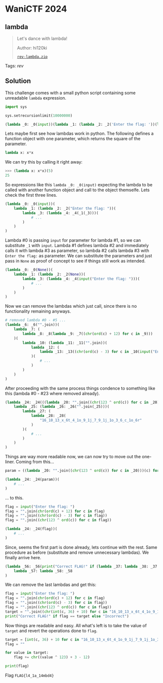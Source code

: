 # WaniCTF 2024

## lambda

> Let's dance with lambda!
>
>  Author: hi120ki
>
> [`rev-lambda.zip`](rev-lambda.zip)

Tags: _rev_

## Solution
This challenge comes with a small python script containing some unreadable `lambda` expression.

```py
import sys

sys.setrecursionlimit(10000000)

(lambda _0: _0(input))(lambda _1: (lambda _2: _2('Enter the flag: '))(lambda _3: (lambda _4: _4(_1(_3)))(lambda _5: (lambda _6: _6(''.join))(lambda _7: (lambda _8: _8(lambda _9: _7((chr(ord(c) + 12) for c in _9))))(lambda _10: (lambda _11: _11(''.join))(lambda _12: (lambda _13: _13((chr(ord(c) - 3) for c in _10(_5))))(lambda _14: (lambda _15: _15(_12(_14)))(lambda _16: (lambda _17: _17(''.join))(lambda _18: (lambda _19: _19(lambda _20: _18((chr(123 ^ ord(c)) for c in _20))))(lambda _21: (lambda _22: _22(''.join))(lambda _23: (lambda _24: _24((_21(c) for c in _16)))(lambda _25: (lambda _26: _26(_23(_25)))(lambda _27: (lambda _28: _28('16_10_13_x_6t_4_1o_9_1j_7_9_1j_1o_3_6_c_1o_6r'))(lambda _29: (lambda _30: _30(''.join))(lambda _31: (lambda _32: _32((chr(int(c,36) + 10) for c in _29.split('_'))))(lambda _33: (lambda _34: _34(_31(_33)))(lambda _35: (lambda _36: _36(lambda _37: lambda _38: _37 == _38))(lambda _39: (lambda _40: _40(print))(lambda _41: (lambda _42: _42(_39))(lambda _43: (lambda _44: _44(_27))(lambda _45: (lambda _46: _46(_43(_45)))(lambda _47: (lambda _48: _48(_35))(lambda _49: (lambda _50: _50(_47(_49)))(lambda _51: (lambda _52: _52('Correct FLAG!'))(lambda _53: (lambda _54: _54('Incorrect'))(lambda _55: (lambda _56: _56(_41(_53 if _51 else _55)))(lambda _57: lambda _58: _58)))))))))))))))))))))))))))
```

Lets maybe first see how lambdas work in python. The following defines a function object with one parameter, which returns the square of the parameter.

```py
lambda x: x*x
```

We can try this by calling it right away:

```py
>>> (lambda x: x*x)(5)
25
```

So expressions like this `lambda _0: _0(input)` expecting the lambda to be called with another function object and call to the object themselfe. Lets check the first three lines.

```py
(lambda _0: _0(input))(
    lambda _1: (lambda _2: _2("Enter the flag: "))(
        lambda _3: (lambda _4: _4(_1(_3)))(
            # ...
        )
    )
)
```

Lambda #0 is passing `input` for parameter for lambda #1, so we can substitute `_1` with `input`. Lambda #1 defines lambda #2 and immediately calls it with lambda #3 as parameter, so lambda #2 calls lambda #3 with `Enter the flag:` as parameter. We can substitute the parameters and just pass in `None` as proof of concept to see if things still work as intended.

```py
(lambda _0: _0(None))(
    lambda _1: (lambda _2: _2(None))(
        lambda _3: (lambda _4: _4(input("Enter the flag: ")))(
            # ...
        )
    )
)
```

Now we can remove the lambdas which just call, since there is no functionality remaining anyways.

```py
# removed lambda #0 - #5 ...
(lambda _6: _6("".join))(
    lambda _7: (
        lambda _8: _8(lambda _9: _7((chr(ord(c) + 12) for c in _9)))
    )(
        lambda _10: (lambda _11: _11("".join))(
            lambda _12: (
                lambda _13: _13((chr(ord(c) - 3) for c in _10(input("Enter the flag: "))))
            )(
                # ...
            )
        )
    )
)
```

After proceeding with the same process things condence to something like this (lambda #0 - #23 where removed already). 

```py
(lambda _24: _24(((lambda _20: "".join((chr(123 ^ ord(c)) for c in _20)))(c) for c in "".join((chr(ord(c) - 3) for c in (lambda _9: "".join((chr(ord(c) + 12) for c in _9)))(input("Enter the flag: ")))))))(
    lambda _25: (lambda _26: _26("".join(_25)))(
        lambda _27: (
            lambda _28: _28(
                "16_10_13_x_6t_4_1o_9_1j_7_9_1j_1o_3_6_c_1o_6r"
            )
        )(
            # ...
        )
    )
)
```

Things are way more readable now, we can now try to move out the one-liner. Coming from this...

```py
param = ((lambda _20: "".join((chr(123 ^ ord(c)) for c in _20)))(c) for c in "".join((chr(ord(c) - 3) for c in (lambda _9: "".join((chr(ord(c) + 12) for c in _9)))(input("Enter the flag: ")))))

(lambda _24: _24(param))(
    # ...
)
```

... to this.

```py
flag = input("Enter the flag: ")
flag = "".join(chr(ord(c) + 12) for c in flag)
flag = "".join((chr(ord(c) - 3) for c in flag))
flag = "".join((chr(123 ^ ord(c)) for c in flag))

(lambda _24: _24(flag))(
    # ...
)
```

Since, seems the first part is done already, lets continue with the rest. Same procedure as before (substitute and remove unnecessary lambdas). We finally arrive here.

```py
(lambda _56: _56(print("Correct FLAG!" if (lambda _37: lambda _38: _37 == _38)("".join(flag))("".join((chr(int(c, 36)+ 10) for c in "16_10_13_x_6t_4_1o_9_1j_7_9_1j_1o_3_6_c_1o_6r".split("_")))) else "Incorrect")))(
    lambda _57: lambda _58: _58
)
```

We can remove the last lambdas and get this:

```py
flag = input("Enter the flag: ")
flag = "".join(chr(ord(c) + 12) for c in flag)
flag = "".join((chr(ord(c) - 3) for c in flag))
flag = "".join((chr(123 ^ ord(c)) for c in flag))
target = "".join((chr(int(c, 36) + 10) for c in "16_10_13_x_6t_4_1o_9_1j_7_9_1j_1o_3_6_c_1o_6r".split("_")))
print("Correct FLAG!" if flag == target else "Incorrect")
```

Now things are readable and easy. All what's left is to take the value of `target` and revert the operations done to `flag`.

```py
target = [int(c, 36) + 10 for c in "16_10_13_x_6t_4_1o_9_1j_7_9_1j_1o_3_6_c_1o_6r".split("_")]
flag = ""

for value in target:
    flag += chr((value ^ 123) + 3 - 12)

print(flag)
```

Flag `FLAG{l4_1a_14mbd4}`